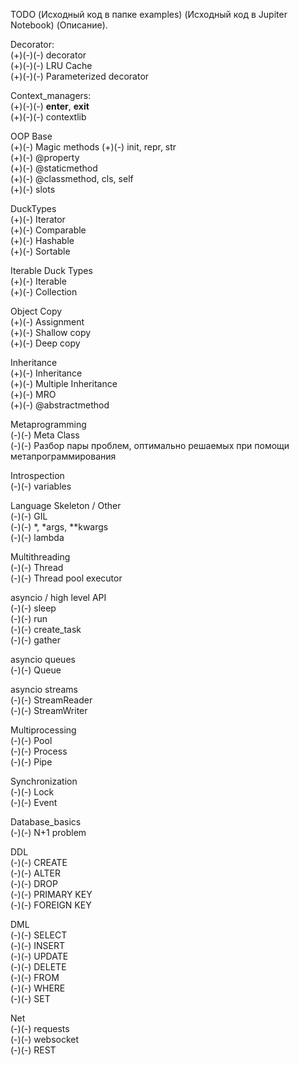 TODO (Исходный код в папке examples) (Исходный код в Jupiter Notebook) (Описание).  

Decorator:  
(+)(-)(-) decorator  
(+)(-)(-) LRU Cache  
(+)(-)(-) Parameterized decorator  

Context_managers:  
(+)(-)(-) __enter__, __exit__  
(+)(-)(-) contextlib  

OOP Base  
(+)(-) Magic methods
(+)(-) init, repr, str  
(+)(-) @property  
(+)(-) @staticmethod  
(+)(-) @classmethod, cls, self  
(+)(-) slots  

DuckTypes  
(+)(-) Iterator  
(+)(-) Comparable  
(+)(-) Hashable  
(+)(-) Sortable  

Iterable Duck Types  
(+)(-) Iterable  
(+)(-) Collection  

Object Copy  
(+)(-) Assignment  
(+)(-) Shallow copy  
(+)(-) Deep copy  

Inheritance  
(+)(-) Inheritance  
(+)(-) Multiple Inheritance  
(+)(-) MRO  
(+)(-) @abstractmethod  

Metaprogramming  
(-)(-) Meta Class  
(-)(-) Разбор пары проблем, оптимально решаемых при помощи метапрограммирования  

Introspection  
(-)(-) variables  

Language Skeleton / Other  
(-)(-) GIL  
(-)(-) *, *args, **kwargs  
(-)(-) lambda  

Multithreading  
(-)(-) Thread  
(-)(-) Thread pool executor  

asyncio / high level API  
(-)(-) sleep  
(-)(-) run  
(-)(-) create_task  
(-)(-) gather  

asyncio queues  
(-)(-) Queue  

asyncio streams  
(-)(-) StreamReader  
(-)(-) StreamWriter  

Multiprocessing  
(-)(-) Pool  
(-)(-) Process  
(-)(-) Pipe  

Synchronization  
(-)(-) Lock  
(-)(-) Event  

Database_basics  
(-)(-) N+1 problem  

DDL  
(-)(-) CREATE  
(-)(-) ALTER  
(-)(-) DROP  
(-)(-) PRIMARY KEY  
(-)(-) FOREIGN KEY  

DML  
(-)(-) SELECT  
(-)(-) INSERT  
(-)(-) UPDATE  
(-)(-) DELETE  
(-)(-) FROM  
(-)(-) WHERE  
(-)(-) SET  

Net  
(-)(-) requests  
(-)(-) websocket  
(-)(-) REST  
